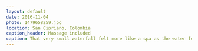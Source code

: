 ```yaml
---
layout: default
date: 2016-11-04
photo: 1479658259.jpg
location: San Cipriano, Colombia
caption_header: Massage included
caption: That very small waterfall felt more like a spa as the water felt like a massage on my back!
---
```

